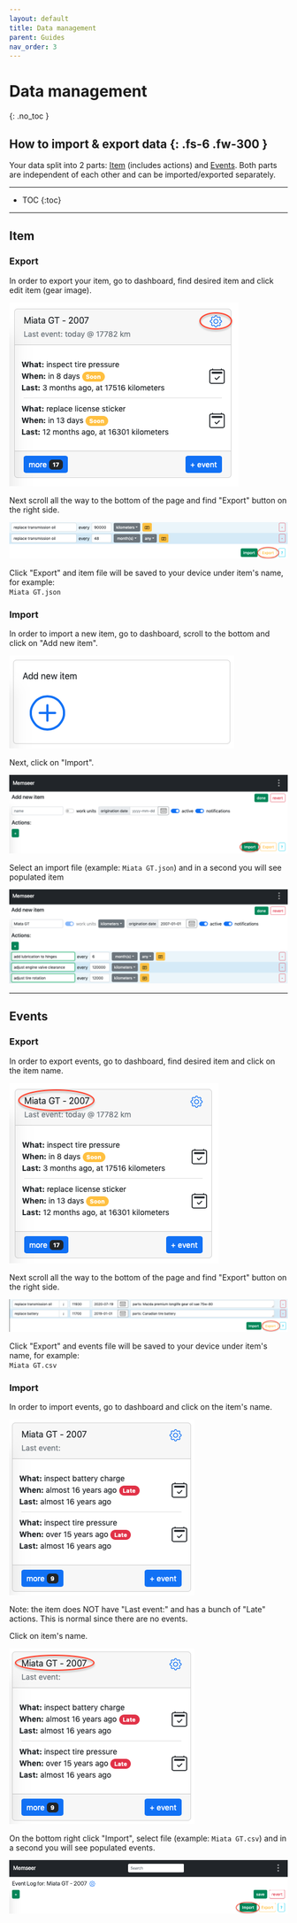 ```yaml
---
layout: default
title: Data management
parent: Guides
nav_order: 3
---
```


# Data management
{: .no_toc }

How to import & export data
{: .fs-6 .fw-300 }
---

Your data split into 2 parts: [Item](../guides/overview.md#item) (includes actions) and [Events](../guides/overview.md#events). Both parts are independent of each other and can be imported/exported separately. 

---

- TOC
{:toc}

--- 

## Item

### Export

In order to export your item, go to dashboard, find desired item and click edit item (gear image).

![](../../assets/images/import_export/item_settings_gear.png)

Next scroll all the way to the bottom of the page and find "Export" button on the right side.

![](../../assets/images/import_export/item_settings_export.png)

Click "Export" and item file will be saved to your device under item's name, for example:\
`Miata GT.json`


### Import

In order to import a new item, go to dashboard, scroll to the bottom and click on "Add new item".

![](../../assets/images/import_export/add_new_item.png)

Next, click on "Import".

![](../../assets/images/import_export/new_item_import.png)

Select an import file (example: `Miata GT.json`) and in a second you will see populated item

![](../../assets/images/import_export/newly_imported_item.png)

---

## Events

### Export

In order to export events, go to dashboard, find desired item and click on the item name.

![](../../assets/images/import_export/item_events.png)

Next scroll all the way to the bottom of the page and find "Export" button on the right side.

![](../../assets/images/import_export/events_export.png)

Click "Export" and events file will be saved to your device under item's name, for example:\
`Miata GT.csv`


### Import

In order to import events, go to dashboard and click on the item's name.

![](../../assets/images/import_export/import_events.png)

Note: the item does NOT have "Last event:" and has a bunch of "Late" actions. This is normal since there are no events.

Click on item's name.

![](../../assets/images/import_export/import_events_item_name.png)

On the bottom right click "Import", select file (example: `Miata GT.csv`) and in a second you will see populated events.

![](../../assets/images/import_export/import_events_import_button.png)
